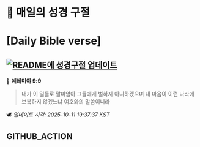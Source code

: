 # 🙏 매일의 성경 구절
# [Daily Bible verse]
## [![README에 성경구절 업데이트](https://github.com/DONGSUKA/first_test/actions/workflows/update-readme-bible.yml/badge.svg)](https://github.com/DONGSUKA/first_test/actions/workflows/update-readme-bible.yml)
<!-- START_BIBLE_VERSE -->
📖 **예레미야 9:9**
> 내가 이 일들로 말미암아 그들에게 벌하지 아니하겠으며 내 마음이 이런 나라에 보복하지 않겠느냐 여호와의 말씀이니라

🕊️ _업데이트 시각: 2025-10-11 19:37:37 KST_
  <!-- END_BIBLE_VERSE -->
## GITHUB_ACTION
